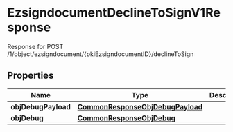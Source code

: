 

# EzsigndocumentDeclineToSignV1Response

Response for POST /1/object/ezsigndocument/{pkiEzsigndocumentID}/declineToSign

## Properties

| Name | Type | Description | Notes |
|------------ | ------------- | ------------- | -------------|
|**objDebugPayload** | [**CommonResponseObjDebugPayload**](CommonResponseObjDebugPayload.md) |  |  |
|**objDebug** | [**CommonResponseObjDebug**](CommonResponseObjDebug.md) |  |  [optional] |



